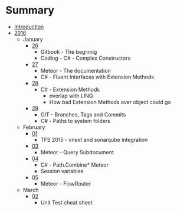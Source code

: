 # Summary

* [Introduction](README.md)
* [2016](2016)
   * January
       * [26](2016/January/26.md)
           * Gitbook - The beginnig
           * Coding - C# - Complex Constructors
       * [27](2016/January/27.md)
           * Meteor - The documentation
           * C# - Fluent Interfaces with Extension Methods
       * [28](2016/January/28.md)
           * C# - Extension Methods
               * overlap with LINQ
               * How bad Extension Methods over object could go
       * [29](2016/January/29.md)
           * GIT - Branches, Tags and Commits
           * C# - Paths to system folders
   * February
       * [01](2016/February/01.md)
           * TFS 2015 - vnext and sonarqube integration
       * [03](2016/February/03.md)
           * Meteor - Query Subdocument
       * [04](2016/February/04.md)
           * C# - Path.Combine* Meteor
           * Session variables
       * [05](2016/February/05.md)
           * Meteor - FlowRouter
   * March
       * [02](2016/March/02.md)
           * Unit Test cheat sheet

